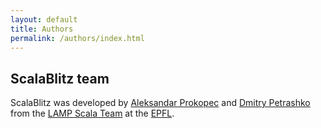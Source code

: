 ```yaml
---
layout: default
title: Authors
permalink: /authors/index.html
---
```


## ScalaBlitz team

ScalaBlitz was developed by [Aleksandar Prokopec](http://people.epfl.ch/aleksandar.prokopec) and [Dmitry Petrashko](http://people.epfl.ch/dmitry.petrashko) from the [LAMP Scala Team](http://lamp.epfl.ch/) at the [EPFL](http://epfl.ch/).
